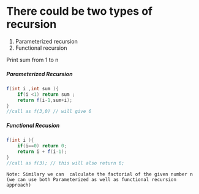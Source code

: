 # There could be two types of recursion
1. Parameterized recursion
2. Functional recursion

Print sum from 1 to n 

##### Parameterized Recursion

```java
f(int i ,int sum ){
    if(i <1) return sum ;
    return f(i-1,sum+i);
}
//call as f(3,0) // will give 6 
```
##### Functional Recusion

```java
f(int i ){
    if(i==0) return 0;
    return i + f(i-1);
}
//call as f(3); // this will also return 6;
```
    Note: Similary we can  calculate the factorial of the given number n (we can use both Parameterized as well as functional recursion approach)
